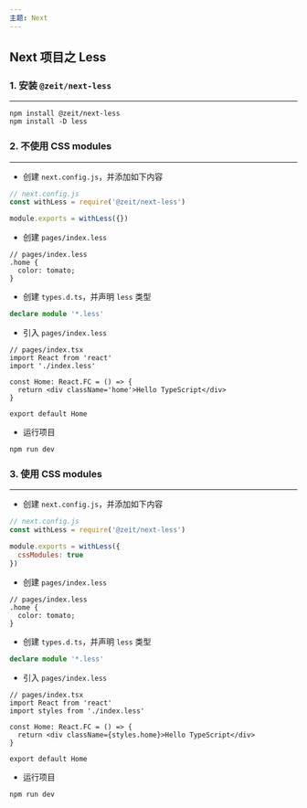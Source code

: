```yaml
---
主题: Next
---
```


## Next 项目之 Less

### 1. 安装 `@zeit/next-less`

---

```shell
npm install @zeit/next-less
npm install -D less
```

### 2. 不使用 CSS modules

---

- 创建 `next.config.js`，并添加如下内容

```javascript
// next.config.js
const withLess = require('@zeit/next-less')

module.exports = withLess({})
```

- 创建 `pages/index.less`

```less
// pages/index.less
.home {
  color: tomato;
}
```

- 创建 `types.d.ts`，并声明 `less` 类型

```typescript
declare module '*.less'
```

- 引入 `pages/index.less`

```tsx
// pages/index.tsx
import React from 'react'
import './index.less'

const Home: React.FC = () => {
  return <div className='home'>Hello TypeScript</div>
}

export default Home
```

- 运行项目

```shell
npm run dev
```

### 3. 使用 CSS modules

---

- 创建 `next.config.js`，并添加如下内容

```javascript
// next.config.js
const withLess = require('@zeit/next-less')

module.exports = withLess({
  cssModules: true
})
```

- 创建 `pages/index.less`

```less
// pages/index.less
.home {
  color: tomato;
}
```

- 创建 `types.d.ts`，并声明 `less` 类型

```typescript
declare module '*.less'
```

- 引入 `pages/index.less`

```tsx
// pages/index.tsx
import React from 'react'
import styles from './index.less'

const Home: React.FC = () => {
  return <div className={styles.home}>Hello TypeScript</div>
}

export default Home
```

- 运行项目

```shell
npm run dev
```

